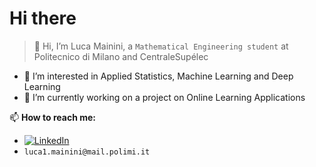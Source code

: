 # Hi there

> 👋 Hi, I’m Luca Mainini, a `Mathematical Engineering student` at Politecnico di Milano and CentraleSupélec


- 👀 I’m interested in Applied Statistics, Machine Learning and Deep Learning
- 🌱 I’m currently working on a project on Online Learning Applications

📫 **How to reach me:**
- [![LinkedIn](https://img.shields.io/badge/-LinkedIn-blue?style=flat&logo=Linkedin&logoColor=white)](https://www.linkedin.com/in/luca-mainini/)
- `luca1.mainini@mail.polimi.it`


<!---
lucamainini/lucamainini is a ✨ special ✨ repository because its `README.md` (this file) appears on your GitHub profile.
You can click the Preview link to take a look at your changes.
--->
